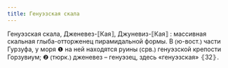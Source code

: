 ```yaml
---
title: Генуэзская скала
---
```


Генуэзская скала, Дженевез-⟦Кая⟧, Джуневиз-⟦Кая⟧
: массивная скальная глыба-отторженец пирамидальной формы. В ⦅ю-вост.⦆ части Гурзуфа, у моря ❶ на ней находятся руины ⦅срв.⦆ генуэзской крепости Горзувиум; ❷ ⦅тюрк.⦆ дженевез – генуэзец, здесь «генуэзская» ⦃З2⦄.

